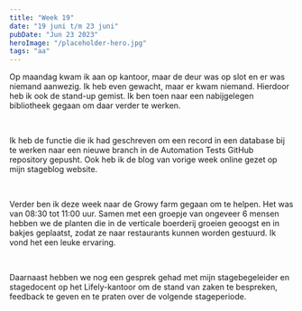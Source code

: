 ```yaml
---
title: "Week 19"
date: "19 juni t/m 23 juni"
pubDate: "Jun 23 2023"
heroImage: "/placeholder-hero.jpg"
tags: "aa"
---
```


Op maandag kwam ik aan op kantoor, maar de deur was op slot en er was niemand aanwezig. Ik heb even gewacht, maar er kwam niemand. Hierdoor heb ik ook de stand-up gemist. Ik ben toen naar een nabijgelegen bibliotheek gegaan om daar verder te werken.

&nbsp;

Ik heb de functie die ik had geschreven om een record in een database bij te werken naar een nieuwe branch in de Automation Tests GitHub repository gepusht. Ook heb ik de blog van vorige week online gezet op mijn stageblog website.

&nbsp;

Verder ben ik deze week naar de Growy farm gegaan om te helpen. Het was van 08:30 tot 11:00 uur. Samen met een groepje van ongeveer 6 mensen hebben we de planten die in de verticale boerderij groeien geoogst en in bakjes geplaatst, zodat ze naar restaurants kunnen worden gestuurd. Ik vond het een leuke ervaring.

&nbsp;

Daarnaast hebben we nog een gesprek gehad met mijn stagebegeleider en stagedocent op het Lifely-kantoor om de stand van zaken te bespreken, feedback te geven en te praten over de volgende stageperiode.

